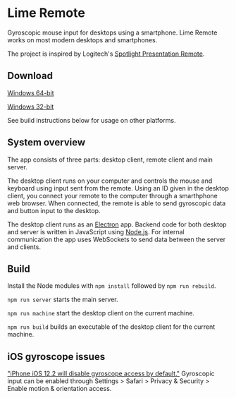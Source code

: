 # Lime Remote

Gyroscopic mouse input for desktops using a smartphone. Lime Remote works on most modern desktops and smartphones.

The project is inspired by Logitech's [Spotlight Presentation Remote](https://www.logitech.com/en-us/product/spotlight-presentation-remote).

## Download

[Windows 64-bit]()

[Windows 32-bit]()

See build instructions below for usage on other platforms.

## System overview

The app consists of three parts: desktop client, remote client and main server.

The desktop client runs on your computer and controls the mouse and keyboard using input sent from the remote.
Using an ID given in the desktop client, you connect your remote to the computer through a smarthphone web browser.
When connected, the remote is able to send gyroscopic data and button input to the desktop.

The desktop client runs as an [Electron](https://electronjs.org/) app.
Backend code for both desktop and server is written in JavaScript using [Node.js](https://nodejs.org/en/).
For internal communication the app uses WebSockets to send data between the server and clients.

## Build

Install the Node modules with `npm install` followed by `npm run rebuild`.

`npm run server` starts the main server.

`npm run machine` start the desktop client on the current machine.

`npm run build` builds an executable of the desktop client for the current machine.

## iOS gyroscope issues

["iPhone iOS 12.2 will disable gyroscope access by default."](https://discourse.threejs.org/t/iphone-ios-12-2-will-disable-gyroscope-access-by-default/6579)
Gyroscopic input can be enabled through Settings > Safari > Privacy & Security > Enable motion & orientation access.
